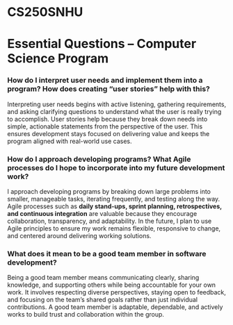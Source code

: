 # CS250SNHU

# Essential Questions – Computer Science Program

### How do I interpret user needs and implement them into a program? How does creating “user stories” help with this?  
Interpreting user needs begins with active listening, gathering requirements, and asking clarifying questions to understand what the user is really trying to accomplish. User stories help because they break down needs into simple, actionable statements from the perspective of the user. This ensures development stays focused on delivering value and keeps the program aligned with real-world use cases.

### How do I approach developing programs? What Agile processes do I hope to incorporate into my future development work?  
I approach developing programs by breaking down large problems into smaller, manageable tasks, iterating frequently, and testing along the way. Agile processes such as **daily stand-ups, sprint planning, retrospectives, and continuous integration** are valuable because they encourage collaboration, transparency, and adaptability. In the future, I plan to use Agile principles to ensure my work remains flexible, responsive to change, and centered around delivering working solutions.

### What does it mean to be a good team member in software development?  
Being a good team member means communicating clearly, sharing knowledge, and supporting others while being accountable for your own work. It involves respecting diverse perspectives, staying open to feedback, and focusing on the team’s shared goals rather than just individual contributions. A good team member is adaptable, dependable, and actively works to build trust and collaboration within the group.
